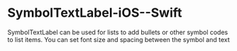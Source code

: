 # SymbolTextLabel-iOS--Swift
SymbolTextLabel can be used for lists to add bullets or other symbol codes to list items. You can set font size and spacing between the symbol and text 

